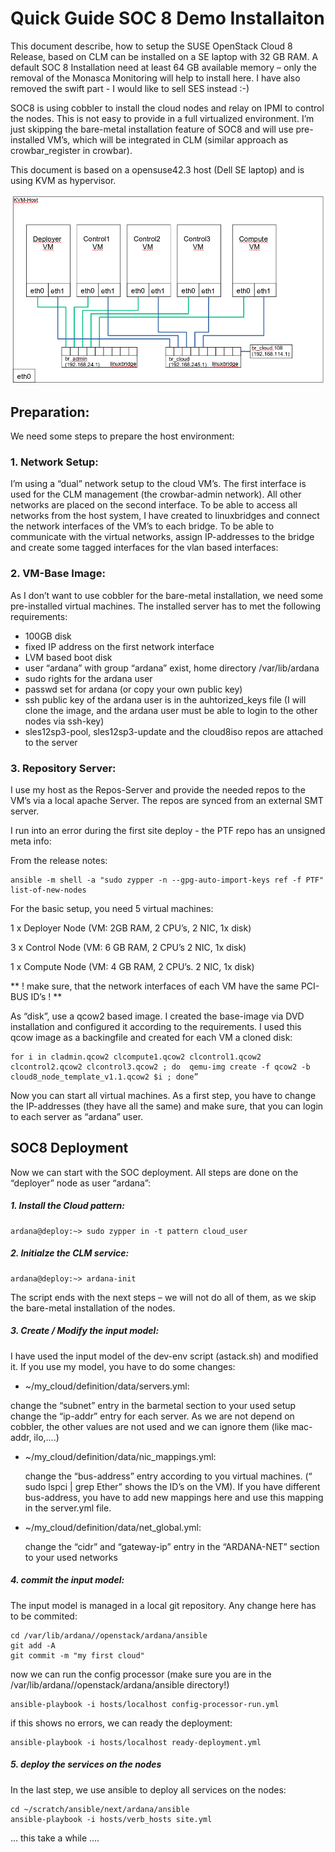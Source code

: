 # Quick Guide SOC 8  Demo Installaiton

This document describe, how to setup the SUSE OpenStack Cloud 8 Release, based on CLM  can be installed on a SE laptop with 32 GB RAM. A default SOC 8 Installation need at least 64 GB available memory – only the removal of the Monasca Monitoring will help to install here. I have also removed the swift part - I would like to sell SES instead :-)

SOC8 is using cobbler to install the cloud nodes and relay on IPMI to control the nodes. This is not easy to provide in a full virtualized environment. I’m just skipping the bare-metal installation feature of SOC8 and will use pre-installed VM’s, which will be integrated in CLM (similar approach as crowbar_register in crowbar).  

This document is based on a opensuse42.3 host (Dell SE laptop) and is using KVM as hypervisor.

![](kvm_host_setup.png )

## Preparation:

We need some steps to prepare the host environment:
### 1. Network Setup:
I’m using a “dual” network setup to the cloud VM’s. The first interface is used for the CLM management (the crowbar-admin network). All other networks are placed on the second interface.
To be able to access all networks from the host system, I have created to linuxbridges and connect the network interfaces of the VM’s to each bridge. To be able to communicate with the virtual networks, assign IP-addresses to the bridge and create some tagged interfaces for the vlan based interfaces:

### 2. VM-Base Image:
As I don’t want to use cobbler for the bare-metal installation, we need some pre-installed virtual machines. The installed server has to met the following requirements:
- 100GB disk
- fixed IP address on the first network interface
- LVM based boot disk
- user “ardana” with group “ardana” exist, home directory /var/lib/ardana
- sudo rights for the ardana user
- passwd set for ardana (or copy your own public key)
- ssh public key of the ardana user is in the auhtorized_keys file (I will clone the image, and the ardana user must be able to login to the other nodes via ssh-key)
- sles12sp3-pool, sles12sp3-update and the cloud8iso repos are attached to the server

### 3. Repository Server:
I use my host as the Repos-Server and provide the needed repos to the VM’s via a local apache Server. The repos are synced from an external SMT server.

I run into an error during the first site deploy - the PTF repo has an unsigned meta info:

From the release notes:
```
ansible -m shell -a "sudo zypper -n --gpg-auto-import-keys ref -f PTF" list-of-new-nodes
``` 

For the basic setup, you need 5 virtual machines:

1 x Deployer Node (VM:  2GB RAM, 2 CPU’s, 2 NIC, 1x disk)

3 x Control Node (VM: 6 GB RAM, 2 CPU’s 2 NIC, 1x disk)

1 x Compute Node (VM: 4 GB RAM, 2 CPU’s. 2 NIC, 1x disk)

** ! make sure, that the network interfaces of each VM have the same PCI-BUS ID’s ! **

As “disk”, use a qcow2 based image. I created the base-image via DVD installation and configured it according to the requirements.  I used this qcow image as a backingfile and created for each VM a  cloned disk:
```
for i in cladmin.qcow2 clcompute1.qcow2 clcontrol1.qcow2 clcontrol2.qcow2 clcontrol3.qcow2 ; do  qemu-img create -f qcow2 -b cloud8_node_template_v1.1.qcow2 $i ; done”
```
Now you can start all virtual machines.
As a first step, you have to change the IP-addresses (they have all the same) and make sure, that you can login to each server as “ardana” user.

## SOC8 Deployment
Now we can start with the SOC deployment. All steps are done on the “deployer” node as user “ardana”:

#####  1. Install the Cloud pattern:
```
ardana@deploy:~> sudo zypper in -t pattern cloud_user
```

##### 2. Initialze the CLM service:
```
ardana@deploy:~> ardana-init
```
   The script ends with the next steps – we will not do all of them, as we skip the bare-metal installation of the nodes.

##### 3. Create / Modify the input model:
I have used the input model of the dev-env script (astack.sh) and modified it. If you use my model, you have to do some changes:

- ~/my_cloud/definition/data/servers.yml:

 change the “subnet” entry in the barmetal section to your used setup
 change the “ip-addr” entry for each server. As we are not depend on cobbler, the other values are not used and we can ignore them (like mac-addr, ilo,….)
- ~/my_cloud/definition/data/nic_mappings.yml:

  change the “bus-address” entry according to you virtual machines. (“ sudo lspci | grep Ether” shows the ID’s on the VM). If you have different bus-address, you have to add new mappings here and use this mapping in the server.yml file.
- ~/my_cloud/definition/data/net_global.yml:

  change the “cidr” and “gateway-ip” entry in the “ARDANA-NET” section to your used networks

##### 4. commit the input model:
The input model is managed in a local git repository. Any change here has to be commited:
```
cd /var/lib/ardana//openstack/ardana/ansible
git add -A
git commit -m "my first cloud"
```

now we can run the config processor (make sure you are in the /var/lib/ardana//openstack/ardana/ansible directory!)
```
ansible-playbook -i hosts/localhost config-processor-run.yml
```
if this shows no errors, we can ready the deployment:
```
ansible-playbook -i hosts/localhost ready-deployment.yml
```

##### 5. deploy the services on the nodes
In the last step, we use ansible to deploy all services on the nodes:
```
cd ~/scratch/ansible/next/ardana/ansible
ansible-playbook -i hosts/verb_hosts site.yml
```

… this take a while ….
